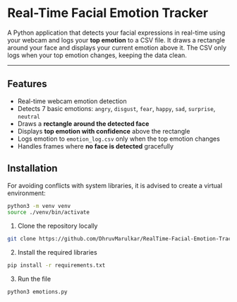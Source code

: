 # Real-Time Facial Emotion Tracker

A Python application that detects your facial expressions in real-time using your webcam and logs your **top emotion** to a CSV file. It draws a rectangle around your face and displays your current emotion above it. The CSV only logs when your top emotion changes, keeping the data clean.

---

## Features

- Real-time webcam emotion detection  
- Detects 7 basic emotions: `angry`, `disgust`, `fear`, `happy`, `sad`, `surprise`, `neutral`  
- Draws a **rectangle around the detected face**  
- Displays **top emotion with confidence** above the rectangle  
- Logs emotion to `emotion_log.csv` only when the top emotion changes  
- Handles frames where **no face is detected** gracefully  

## Installation

For avoiding conflicts with system libraries, it is advised to create a virtual environment:

```bash
python3 -m venv venv
source ./venv/bin/activate
```

1. Clone the repository locally

```bash
git clone https://github.com/DhruvMarulkar/RealTime-Facial-Emotion-Tracker 
```

2. Install the required libraries

```bash
pip install -r requirements.txt
```

3. Run the file

```
python3 emotions.py
```
